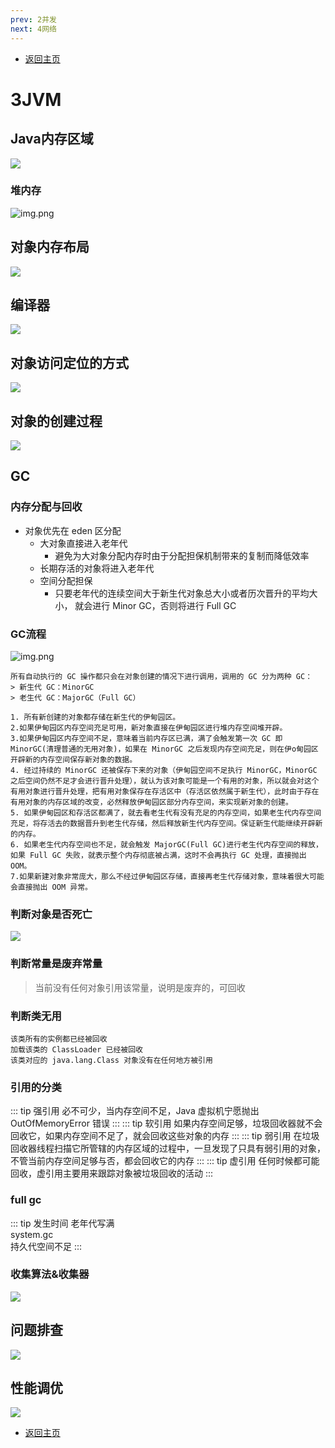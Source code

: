```yaml
---
prev: 2并发
next: 4网络
---
```

* [返回主页](../home.md)
# 3JVM
## Java内存区域
![](../../picture/1/3Java内存区域.png)
### 堆内存
![img.png](../../picture/1/3堆内存.png)
## 对象内存布局
![](../../picture/1/3对象内存布局.png)

## 编译器
![](../../picture/1/3编译器.png)

## 对象访问定位的方式
![](../../picture/1/3对象访问定位的方式.png)

## 对象的创建过程
![](../../picture/1/3对象的创建过程.png)

## GC
### 内存分配与回收
+ 对象优先在 eden 区分配
	+ 大对象直接进入老年代
		+ 避免为大对象分配内存时由于分配担保机制带来的复制而降低效率
	+ 长期存活的对象将进入老年代
	+ 空间分配担保
		+ 只要老年代的连续空间大于新生代对象总大小或者历次晋升的平均大小， 就会进行 Minor GC，否则将进行 Full GC
### GC流程
![img.png](../../picture/1/3gc流程.png)
```text
所有自动执行的 GC 操作都只会在对象创建的情况下进行调用，调用的 GC 分为两种 GC：
> 新生代 GC：MinorGC
> 老生代 GC：MajorGC（Full GC）
 
1. 所有新创建的对象都存储在新生代的伊甸园区。
2.如果伊甸园区内存空间充足可用，新对象直接在伊甸园区进行堆内存空间堆开辟。
3.如果伊甸园区内存空间不足，意味着当前内存区已满，满了会触发第一次 GC 即 MinorGC(清理普通的无用对象)，如果在 MinorGC 之后发现内存空间充足，则在伊o甸园区开辟新的内存空间保存新对象的数据。
4. 经过持续的 MinorGC 还被保存下来的对象（伊甸园空间不足执行 MinorGC，MinorGC 之后空间仍然不足才会进行晋升处理），就认为该对象可能是一个有用的对象，所以就会对这个有用对象进行晋升处理，把有用对象保存在存活区中（存活区依然属于新生代），此时由于存在有用对象的内存区域的改变，必然释放伊甸园区部分内存空间，来实现新对象的创建。
5. 如果伊甸园区和存活区都满了，就去看老生代有没有充足的内存空间，如果老生代内存空间充足，将存活去的数据晋升到老生代存储，然后释放新生代内存空间。保证新生代能继续开辟新的内存。
6. 如果老生代内存空间也不足，就会触发 MajorGC(Full GC)进行老生代内存空间的释放，如果 Full GC 失败，就表示整个内存彻底被占满，这时不会再执行 GC 处理，直接抛出 OOM。
7.如果新建对象非常庞大，那么不经过伊甸园区存储，直接再老生代存储对象，意味着很大可能会直接抛出 OOM 异常。
```
### 判断对象是否死亡
![](../../picture/1/3判断对象是否死亡.png)
### 判断常量是废弃常量
> 当前没有任何对象引用该常量，说明是废弃的，可回收

### 判断类无用
```text
该类所有的实例都已经被回收
加载该类的 ClassLoader 已经被回收
该类对应的 java.lang.Class 对象没有在任何地方被引用
```

### 引用的分类
::: tip 强引用
必不可少，当内存空间不足，Java 虚拟机宁愿抛出 OutOfMemoryError 错误
:::
::: tip 软引用
如果内存空间足够，垃圾回收器就不会回收它，如果内存空间不足了，就会回收这些对象的内存
:::
::: tip 弱引用
在垃圾回收器线程扫描它所管辖的内存区域的过程中，一旦发现了只具有弱引用的对象，不管当前内存空间足够与否，都会回收它的内存
:::
::: tip 虚引用
任何时候都可能回收，虚引用主要用来跟踪对象被垃圾回收的活动
:::

### full gc
::: tip 发生时间
老年代写满<br>
system.gc<br>
持久代空间不足
:::

### 收集算法&收集器
![](../../picture/1/3GC.png)

## 问题排查
![](../../picture/1/3问题排查.png)

## 性能调优
![](../../picture/1/3性能调优.png)


* [返回主页](../home.md)